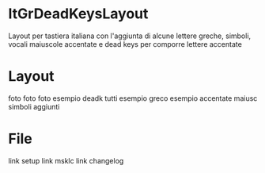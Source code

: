 # ItGrDeadKeysLayout
Layout per tastiera italiana con l'aggiunta di alcune lettere greche, simboli, vocali maiuscole accentate e dead keys per comporre lettere accentate

# Layout
foto
foto
foto
esempio deadk tutti
esempio greco
esempio accentate maiusc
simboli aggiunti

# File
link setup
link msklc
link changelog
